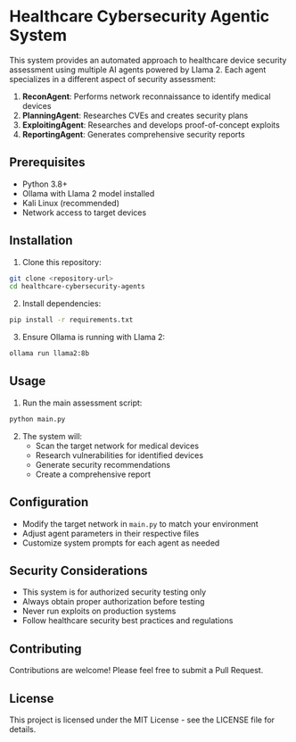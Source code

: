 # Healthcare Cybersecurity Agentic System

This system provides an automated approach to healthcare device security assessment using multiple AI agents powered by Llama 2. Each agent specializes in a different aspect of security assessment:

1. **ReconAgent**: Performs network reconnaissance to identify medical devices
2. **PlanningAgent**: Researches CVEs and creates security plans
3. **ExploitingAgent**: Researches and develops proof-of-concept exploits
4. **ReportingAgent**: Generates comprehensive security reports

## Prerequisites

- Python 3.8+
- Ollama with Llama 2 model installed
- Kali Linux (recommended)
- Network access to target devices

## Installation

1. Clone this repository:
```bash
git clone <repository-url>
cd healthcare-cybersecurity-agents
```

2. Install dependencies:
```bash
pip install -r requirements.txt
```

3. Ensure Ollama is running with Llama 2:
```bash
ollama run llama2:8b
```

## Usage

1. Run the main assessment script:
```bash
python main.py
```

2. The system will:
   - Scan the target network for medical devices
   - Research vulnerabilities for identified devices
   - Generate security recommendations
   - Create a comprehensive report

## Configuration

- Modify the target network in `main.py` to match your environment
- Adjust agent parameters in their respective files
- Customize system prompts for each agent as needed

## Security Considerations

- This system is for authorized security testing only
- Always obtain proper authorization before testing
- Never run exploits on production systems
- Follow healthcare security best practices and regulations

## Contributing

Contributions are welcome! Please feel free to submit a Pull Request.

## License

This project is licensed under the MIT License - see the LICENSE file for details.
